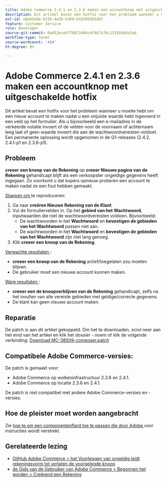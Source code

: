 ```yaml
---
title: Adobe Commerce 2.4.1 en 2.3.6 maken een accountknop met uitgeschakelde hotfix
description: Dit artikel bevat een hotfix voor het probleem wanneer u moeite hebt om een nieuw account te maken nadat u een onjuiste waarde hebt ingevoerd in een veld op het formulier. Als u bijvoorbeeld een e-mailadres in de verkeerde notatie invoert of de velden voor de voornaam of achternaam leeg laat of geen waarde invoert die aan de wachtwoordvereisten voldoet. Een permanente oplossing wordt opgenomen in de Q1-releases (2.4.2, 2.4.1-p1 en 2.3.6-p1).
exl-id: e6e65ede-8156-4e2b-b369-b18395bb3dbf
feature: Customer Service
role: Developer
source-git-commit: 0ad52eceb776b71604c4f467a70c13191bb9a1eb
workflow-type: tm+mt
source-wordcount: '434'
ht-degree: 0%

---
```


# Adobe Commerce 2.4.1 en 2.3.6 maken een accountknop met uitgeschakelde hotfix

Dit artikel bevat een hotfix voor het probleem wanneer u moeite hebt om een nieuw account te maken nadat u een onjuiste waarde hebt ingevoerd in een veld op het formulier. Als u bijvoorbeeld een e-mailadres in de verkeerde notatie invoert of de velden voor de voornaam of achternaam leeg laat of geen waarde invoert die aan de wachtwoordvereisten voldoet. Een permanente oplossing wordt opgenomen in de Q1-releases (2.4.2, 2.4.1-p1 en 2.3.6-p1).

## Probleem

**creeer een knoop van de Rekening** op **creeer Nieuwe pagina van de Rekening** gehandicapt blijft als een verkoopster ongeldige gegevens heeft ingegaan. Zo voorkomt u dat kopers opnieuw proberen een account te maken nadat ze een fout hebben gemaakt.

<u> Stappen om </u> te reproduceren:

1. Ga naar **creëren Nieuwe Rekening van de Klant**.
1. Vul de formuliervelden in. Op het **gebied van het Wachtwoord**, inputwaarden die niet de wachtwoordvereisten voldoen. Bijvoorbeeld:
   * De wachtwoorden in het **Wachtwoord** en **bevestigen de gebieden van het Wachtwoord** passen niet aan.
   * De wachtwoorden in het **Wachtwoord** en **bevestigen de gebieden van het Wachtwoord** zijn niet lang genoeg.
1. Klik **creeer een knoop van de Rekening**.

<u> Verwachte resultaten </u>:

* **creeer een knoop van de Rekening** actief/toegelaten zou moeten blijven.
* De gebruiker moet een nieuwe account kunnen maken.

<u> Ware resultaten </u>:

* **creeer een de knoopverblijven van de Rekening** gehandicapt, zelfs na het invullen van alle vereiste gebieden met geldige/correcte gegevens.
* De klant kan geen nieuwe account maken.

## Reparatie

De patch is aan dit artikel gekoppeld. Om het te downloaden, scrol neer aan het eind van het artikel en klik het dossier - noem of klik de volgende verbinding: [ Download MC-38509-composer.patch ](assets/MC-38509-composer.patch.zip)

## Compatibele Adobe Commerce-versies:

De patch is gemaakt voor:

* Adobe Commerce op wolkeninfrastructuur 2.3.6 en 2.4.1.
* Adobe Commerce op locatie 2.3.6 en 2.4.1.

De patch is niet compatibel met andere Adobe Commerce-versies en -versies.

## Hoe de pleister moet worden aangebracht

Zie [ hoe te om een componentenflard toe te passen die door Adobe ](/help/how-to/general/how-to-apply-a-composer-patch-provided-by-magento.md) voor instructies wordt verstrekt.

## Gerelateerde lezing

* [ GitHub Adobe Commerce > het Voorleggen van ongeldig leidt rekeningsvorm tot verlaten de voorgelegde knoop ](https://github.com/magento/magento2/issues/30513)
* [ de Gids van de Gebruiker van Adobe Commerce > Begonnen het worden > Creërend een Rekening ](https://docs.magento.com/user-guide/magento/magento-account-create.html)
